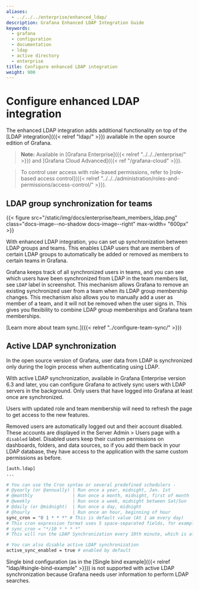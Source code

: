 ```yaml
---
aliases:
  - ../../../enterprise/enhanced_ldap/
description: Grafana Enhanced LDAP Integration Guide
keywords:
  - grafana
  - configuration
  - documentation
  - ldap
  - active directory
  - enterprise
title: Configure enhanced LDAP integration
weight: 900
---
```


# Configure enhanced LDAP integration

The enhanced LDAP integration adds additional functionality on top of the [LDAP integration]({{< relref "ldap/" >}}) available in the open source edition of Grafana.

> **Note:** Available in [Grafana Enterprise]({{< relref "../../../enterprise/" >}}) and [Grafana Cloud Advanced]({{< ref "/grafana-cloud" >}}).

> To control user access with role-based permissions, refer to [role-based access control]({{< relref "../../../administration/roles-and-permissions/access-control/" >}}).

## LDAP group synchronization for teams

{{< figure src="/static/img/docs/enterprise/team_members_ldap.png" class="docs-image--no-shadow docs-image--right" max-width= "600px" >}}

With enhanced LDAP integration, you can set up synchronization between LDAP groups and teams. This enables LDAP users that are members
of certain LDAP groups to automatically be added or removed as members to certain teams in Grafana.

Grafana keeps track of all synchronized users in teams, and you can see which users have been synchronized from LDAP in the team members list, see `LDAP` label in screenshot.
This mechanism allows Grafana to remove an existing synchronized user from a team when its LDAP group membership changes. This mechanism also allows you to manually add
a user as member of a team, and it will not be removed when the user signs in. This gives you flexibility to combine LDAP group memberships and Grafana team memberships.

[Learn more about team sync.]({{< relref "../configure-team-sync/" >}})

<div class="clearfix"></div>

## Active LDAP synchronization

In the open source version of Grafana, user data from LDAP is synchronized only during the login process when authenticating using LDAP.

With active LDAP synchronization, available in Grafana Enterprise version 6.3 and later, you can configure Grafana to actively sync users with LDAP servers in the background. Only users that have logged into Grafana at least once are synchronized.

Users with updated role and team membership will need to refresh the page to get access to the new features.

Removed users are automatically logged out and their account disabled. These accounts are displayed in the Server Admin > Users page with a `disabled` label. Disabled users keep their custom permissions on dashboards, folders, and data sources, so if you add them back in your LDAP database, they have access to the application with the same custom permissions as before.

```bash
[auth.ldap]
...

# You can use the Cron syntax or several predefined schedulers -
# @yearly (or @annually) | Run once a year, midnight, Jan. 1st        | 0 0 0 1 1 *
# @monthly               | Run once a month, midnight, first of month | 0 0 0 1 * *
# @weekly                | Run once a week, midnight between Sat/Sun  | 0 0 0 * * 0
# @daily (or @midnight)  | Run once a day, midnight                   | 0 0 0 * * *
# @hourly                | Run once an hour, beginning of hour        | 0 0 * * * *
sync_cron = "0 1 * * *" # This is default value (At 1 am every day)
# This cron expression format uses 5 space-separated fields, for example
# sync_cron = "*/10 * * * *"
# This will run the LDAP Synchronization every 10th minute, which is also the minimal interval between the Grafana sync times i.e. you cannot set it for every 9th minute

# You can also disable active LDAP synchronization
active_sync_enabled = true # enabled by default
```

Single bind configuration (as in the [Single bind example]({{< relref "ldap/#single-bind-example" >}})) is not supported with active LDAP synchronization because Grafana needs user information to perform LDAP searches.
